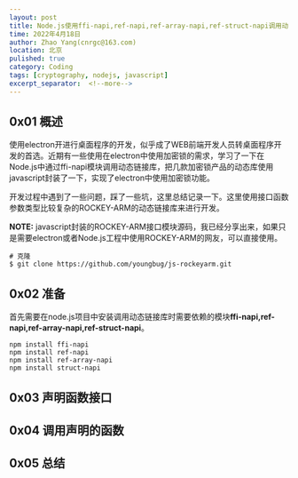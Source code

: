 ```yaml
---
layout: post
title: Node.js使用ffi-napi,ref-napi,ref-array-napi,ref-struct-napi调用动态库
time: 2022年4月18日
author: Zhao Yang(cnrgc@163.com)
location: 北京
pulished: true
category: Coding
tags: [cryptography, nodejs, javascript]
excerpt_separator:  <!--more-->
---
```


## 0x01 概述

使用electron开进行桌面程序的开发，似乎成了WEB前端开发人员转桌面程序开发的首选。近期有一些使用在electron中使用加密锁的需求，学习了一下在Node.js中通过ffi-napi模块调用动态链接库，把几款加密锁产品的动态库使用javascript封装了一下，实现了electron中使用加密锁功能。

开发过程中遇到了一些问题，踩了一些坑，这里总结记录一下。这里使用接口函数参数类型比较复杂的ROCKEY-ARM的动态链接库来进行开发。

<!--more-->

**NOTE:** javascript封装的ROCKEY-ARM接口模块源码，我已经分享出来，如果只是需要electron或者Node.js工程中使用ROCKEY-ARM的网友，可以直接使用。
``` shell
# 克隆
$ git clone https://github.com/youngbug/js-rockeyarm.git
```

## 0x02 准备

首先需要在node.js项目中安装调用动态链接库时需要依赖的模块**ffi-napi,ref-napi,ref-array-napi,ref-struct-napi**。

``` shell
npm install ffi-napi
npm install ref-napi
npm install ref-array-napi
npm install struct-napi
```


## 0x03 声明函数接口

## 0x04 调用声明的函数

## 0x05 总结